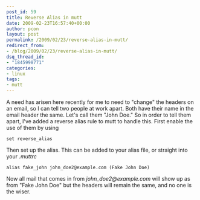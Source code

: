 ```yaml
---
post_id: 59
title: Reverse Alias in mutt
date: 2009-02-23T16:57:40+00:00
author: pcon
layout: post
permalink: /2009/02/23/reverse-alias-in-mutt/
redirect_from:
- /blog/2009/02/23/reverse-alias-in-mutt/
dsq_thread_id:
- "1845998771"
categories:
- linux
tags:
- mutt
---
```

A need has arisen here recently for me to need to "change" the headers on an email, so I can tell two people at work apart.  Both have their name in the email header the same.  Let's call them "John Doe."  So in order to tell them apart, I've added a reverse alias rule to mutt to handle this.  First enable the use of them by using

```
set reverse_alias
```

Then set up the alias.  This can be added to your alias file, or straight into your _.muttrc_

```
alias fake_john john_doe2@example.com (Fake John Doe)
```

Now all mail that comes in from _john_doe2@example.com_ will show up as from "Fake John Doe" but the headers will remain the same, and no one is the wiser.